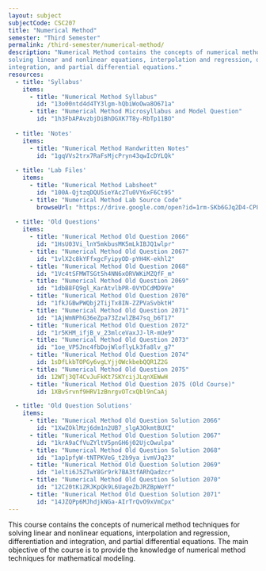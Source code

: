 ```yaml
---
layout: subject
subjectCode: CSC207
title: "Numerical Method"
semester: "Third Semester"
permalink: /third-semester/numerical-method/
description: "Numerical Method contains the concepts of numerical method techniques for
solving linear and nonlinear equations, interpolation and regression, differentiation and
integration, and partial differential equations."
resources:
  - title: 'Syllabus'
    items:
      - title: "Numerical Method Syllabus"
        id: "13o00ntd4d4TY3lgm-hQbiWoOwa8O671a"
      - title: "Numerical Method Microsyllabus and Model Question"
        id: "1h3FbAPAvzbjDiBhDGXK7T8y-RbTp11BO"
  
  - title: 'Notes'
    items:
      - title: "Numerical Method Handwritten Notes"
        id: "1gqVVs2trx7RaFsMjcPryn43qwIcDYLQk"
  
  - title: 'Lab Files'
    items:
      - title: "Numerical Method Labsheet"
        id: "100A-QjtzqDQU5ieYAc2Tu0VY6xF6Ct95"
      - title: "Numerical Method Lab Source Code"
        browseUrl: "https://drive.google.com/open?id=1rm-SKb6GJq2D4-CP8plH5IauJJwUwl62"
  
  - title: 'Old Questions'
    items:
      - title: "Numerical Method Old Question 2066"
        id: "1HsU03Vi_lnY5mkbusMK5mLkIBJQ1wlpr"
      - title: "Numerical Method Old Question 2067"
        id: "1vlX2c8kYFfxgcFyipyOD-pYH4K-ekhl2"
      - title: "Numerical Method Old Question 2068"
        id: "1Vc4tSFMWTSGt5h4NN6xORVWKiMZQfF_m"
      - title: "Numerical Method Old Question 2069"
        id: "1dbB8FQ9gl_KarAtvlbPR-0VYDCdMD9Ve"
      - title: "Numerical Method Old Question 2070"
        id: "1fkJGBwPWQbj2TijTx8IN-ZZPVaSvbktH"
      - title: "Numerical Method Old Question 2071"
        id: "1AjWmNPhG36eZpa73ZzwlZB47sq_b6T17"
      - title: "Numerical Method Old Question 2072"
        id: "1r5KHM_ifjB_v_23mlceVaxJJ-lR-mUe9"
      - title: "Numerical Method Old Question 2073"
        id: "1oe_VP5Jnc4fbDojWloflyLk3fa8lv_g7"
      - title: "Numerical Method Old Question 2074"
        id: 1sDfLkbTOPGy6vgLYjjOWckbebQQR1Z2G
      - title: "Numerical Method Old Question 2075"
        id: 12WTj3QT4CvJuFkKt7SKYcijJLqnXEWwH
      - title: "Numerical Method Old Question 2075 (Old Course)"
        id: 1XBvSrvnf9HRV1zBnrgvOTcxQbl9nCaAj

  - title: 'Old Question Solutions'
    items:
      - title: "Numerical Method Old Question Solution 2066"
        id: "1XwZOklMzj6dm1n2UB7_slgA3OkmtBUXI"
      - title: "Numerical Method Old Question Solution 2067"
        id: "1krA9aCfVuZYltV5pnGH6j02UjcOwulpa"
      - title: "Numerical Method Old Question Solution 2068"
        id: "1ap1pfyW-tNTPKVeG_t2b9ya_ivmVJq23"
      - title: "Numerical Method Old Question Solution 2069"
        id: "1elti6J5ZTwY8Gr9rk7BA3tfARhQadzcr"
      - title: "Numerical Method Old Question Solution 2070"
        id: "12C20tKiZRJKpQk9L6UageZbJRZBpWeYf"
      - title: "Numerical Method Old Question Solution 2071"
        id: "14JZQPp6MJhdjkNGa-AIrTrQvO9xVmCpx"
---
```

This course contains the concepts of numerical method techniques for
solving linear and nonlinear equations, interpolation and regression, differentiation and
integration, and partial differential equations.
The main objective of the course is to provide the knowledge of numerical
method techniques for mathematical modeling.
